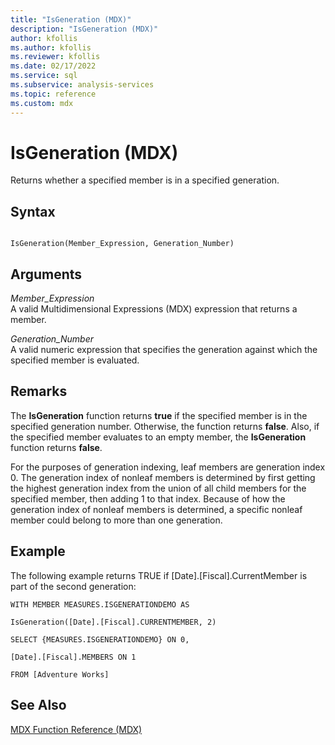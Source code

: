 ```yaml
---
title: "IsGeneration (MDX)"
description: "IsGeneration (MDX)"
author: kfollis
ms.author: kfollis
ms.reviewer: kfollis
ms.date: 02/17/2022
ms.service: sql
ms.subservice: analysis-services
ms.topic: reference
ms.custom: mdx
---
```

# IsGeneration (MDX)


  Returns whether a specified member is in a specified generation.  
  
## Syntax  
  
```  
  
IsGeneration(Member_Expression, Generation_Number)   
```  
  
## Arguments  
 *Member_Expression*  
 A valid Multidimensional Expressions (MDX) expression that returns a member.  
  
 *Generation_Number*  
 A valid numeric expression that specifies the generation against which the specified member is evaluated.  
  
## Remarks  
 The **IsGeneration** function returns **true** if the specified member is in the specified generation number. Otherwise, the function returns **false**. Also, if the specified member evaluates to an empty member, the **IsGeneration** function returns **false**.  
  
 For the purposes of generation indexing, leaf members are generation index 0. The generation index of nonleaf members is determined by first getting the highest generation index from the union of all child members for the specified member, then adding 1 to that index. Because of how the generation index of nonleaf members is determined, a specific nonleaf member could belong to more than one generation.  
  
## Example  
 The following example returns TRUE if [Date].[Fiscal].CurrentMember is part of the second generation:  
  
 `WITH MEMBER MEASURES.ISGENERATIONDEMO AS`  
  
 `IsGeneration([Date].[Fiscal].CURRENTMEMBER, 2)`  
  
 `SELECT {MEASURES.ISGENERATIONDEMO} ON 0,`  
  
 `[Date].[Fiscal].MEMBERS ON 1`  
  
 `FROM [Adventure Works]`  
  
## See Also  
 [MDX Function Reference &#40;MDX&#41;](../mdx/mdx-function-reference-mdx.md)  
  
  
